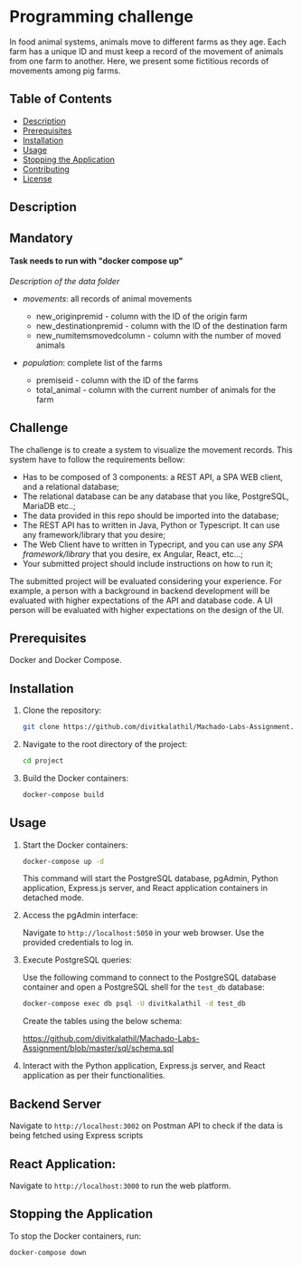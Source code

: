 # Programming challenge

In food animal systems, animals move to different farms as they age. Each farm has a unique ID and must keep a record of the movement of animals from one farm to another. Here, we present some fictitious records of movements among pig farms.

## Table of Contents

- [Description](#description)
- [Prerequisites](#prerequisites)
- [Installation](#installation)
- [Usage](#usage)
- [Stopping the Application](#stopping-the-application)
- [Contributing](#contributing)
- [License](#license)

## Description


## Mandatory
 #### Task needs to run with "docker compose up"

*Description of the data folder* 

*	*movements*: all records of animal movements 
    -  new_originpremid - column with the ID of the origin farm 
    -  new_destinationpremid - column with the ID of the destination farm 
    -  new_numitemsmovedcolumn - column with the number of moved animals

*	*population*: complete list of the farms
    -  premiseid - column with the ID of the farms
    -  total_animal - column with the current number of animals for the farm
 
   ## Challenge
The challenge is to create a system to visualize the movement records. This
system have to follow the requirements bellow:

- Has to be composed of 3 components: a REST API, a SPA WEB client, and a
  relational database;
- The relational database can be any database that you like, PostgreSQL, MariaDB
  etc..;
- The data provided in this repo should be imported into the database;
- The REST API has to written in Java, Python or Typescript. It can use any
  framework/library that you desire;
- The Web Client have to written in Typecript, and you can use any *SPA
  framework/library* that you desire, ex Angular, React, etc...;
- Your submitted project should include instructions on how to run it;

The submitted project will be evaluated considering your experience. For example, a
person with a background in backend development will be evaluated with higher
expectations of the API and database code. A UI person will be evaluated with
higher expectations on the design of the UI.

## Prerequisites

Docker and Docker Compose.

## Installation

1. Clone the repository:

    ```bash
    git clone https://github.com/divitkalathil/Machado-Labs-Assignment.git
    ```

2. Navigate to the root directory of the project:

    ```bash
    cd project
    ```

3. Build the Docker containers:

    ```bash
    docker-compose build
    ```

## Usage

1. Start the Docker containers:

    ```bash
    docker-compose up -d
    ```

   This command will start the PostgreSQL database, pgAdmin, Python application, Express.js server, and React application containers in detached mode.

2. Access the pgAdmin interface:

    Navigate to `http://localhost:5050` in your web browser. Use the provided credentials to log in.

3. Execute PostgreSQL queries:

    Use the following command to connect to the PostgreSQL database container and open a PostgreSQL shell for the `test_db` database:

    ```bash
    docker-compose exec db psql -U divitkalathil -d test_db
    ```
    Create the tables using the below schema:
    
    https://github.com/divitkalathil/Machado-Labs-Assignment/blob/master/sql/schema.sql

4. Interact with the Python application, Express.js server, and React application as per their functionalities.

## Backend Server
Navigate to `http://localhost:3002` on Postman API to check if the data is being fetched using Express scripts

## React Application:
Navigate to `http://localhost:3000` to run the web platform.


## Stopping the Application

To stop the Docker containers, run:

```bash
docker-compose down
